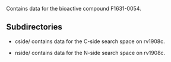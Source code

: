 Contains data for the bioactive compound F1631-0054.

## Subdirectories

- cside/ contains data for the C-side search space on rv1908c.

- nside/ contains data for the N-side search space on rv1908c.

